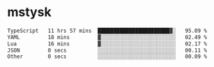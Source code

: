 # mstysk

<!--START_SECTION:waka-->

```txt
TypeScript   11 hrs 57 mins  ███████████████████████▓░   95.09 %
YAML         18 mins         ▓░░░░░░░░░░░░░░░░░░░░░░░░   02.49 %
Lua          16 mins         ▓░░░░░░░░░░░░░░░░░░░░░░░░   02.17 %
JSON         0 secs          ░░░░░░░░░░░░░░░░░░░░░░░░░   00.11 %
Other        0 secs          ░░░░░░░░░░░░░░░░░░░░░░░░░   00.09 %
```

<!--END_SECTION:waka-->
